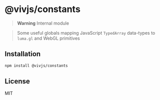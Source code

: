 # @vivjs/constants

> **Warning** Internal module

> Some useful globals mapping JavaScript `TypedArray` data-types to `luma.gl` and WebGL primitives

## Installation

```sh
npm install @vivjs/constants
```

## License

MIT
